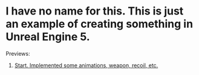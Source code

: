# I have no name for this. This is just an example of creating something in Unreal Engine 5.

Previews:
1. [Start. Implemented some animations, weapon, recoil, etc.](https://youtu.be/bdR10srSX4Q?si=ct64iz-LjiRu7IUA)
